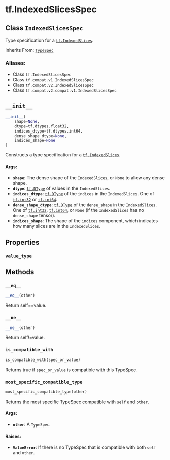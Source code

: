 <div itemscope itemtype="http://developers.google.com/ReferenceObject">
<meta itemprop="name" content="tf.IndexedSlicesSpec" />
<meta itemprop="path" content="Stable" />
<meta itemprop="property" content="value_type"/>
<meta itemprop="property" content="__eq__"/>
<meta itemprop="property" content="__init__"/>
<meta itemprop="property" content="__ne__"/>
<meta itemprop="property" content="is_compatible_with"/>
<meta itemprop="property" content="most_specific_compatible_type"/>
</div>

# tf.IndexedSlicesSpec

## Class `IndexedSlicesSpec`

Type specification for a <a href="../tf/IndexedSlices.md"><code>tf.IndexedSlices</code></a>.

Inherits From: [`TypeSpec`](../tf/TypeSpec.md)

### Aliases:

* Class `tf.IndexedSlicesSpec`
* Class `tf.compat.v1.IndexedSlicesSpec`
* Class `tf.compat.v2.IndexedSlicesSpec`
* Class `tf.compat.v2.compat.v1.IndexedSlicesSpec`

<!-- Placeholder for "Used in" -->


<h2 id="__init__"><code>__init__</code></h2>

``` python
__init__(
    shape=None,
    dtype=tf.dtypes.float32,
    indices_dtype=tf.dtypes.int64,
    dense_shape_dtype=None,
    indices_shape=None
)
```

Constructs a type specification for a <a href="../tf/IndexedSlices.md"><code>tf.IndexedSlices</code></a>.


#### Args:


* <b>`shape`</b>: The dense shape of the `IndexedSlices`, or `None` to allow any
  dense shape.
* <b>`dtype`</b>: <a href="../tf/dtypes/DType.md"><code>tf.DType</code></a> of values in the `IndexedSlices`.
* <b>`indices_dtype`</b>: <a href="../tf/dtypes/DType.md"><code>tf.DType</code></a> of the `indices` in the `IndexedSlices`.  One
  of <a href="../tf.md#int32"><code>tf.int32</code></a> or <a href="../tf.md#int64"><code>tf.int64</code></a>.
* <b>`dense_shape_dtype`</b>: <a href="../tf/dtypes/DType.md"><code>tf.DType</code></a> of the `dense_shape` in the `IndexedSlices`.
  One of <a href="../tf.md#int32"><code>tf.int32</code></a>, <a href="../tf.md#int64"><code>tf.int64</code></a>, or `None` (if the `IndexedSlices` has
  no `dense_shape` tensor).
* <b>`indices_shape`</b>: The shape of the `indices` component, which indicates
  how many slices are in the `IndexedSlices`.



## Properties

<h3 id="value_type"><code>value_type</code></h3>






## Methods

<h3 id="__eq__"><code>__eq__</code></h3>

``` python
__eq__(other)
```

Return self==value.


<h3 id="__ne__"><code>__ne__</code></h3>

``` python
__ne__(other)
```

Return self!=value.


<h3 id="is_compatible_with"><code>is_compatible_with</code></h3>

``` python
is_compatible_with(spec_or_value)
```

Returns true if `spec_or_value` is compatible with this TypeSpec.


<h3 id="most_specific_compatible_type"><code>most_specific_compatible_type</code></h3>

``` python
most_specific_compatible_type(other)
```

Returns the most specific TypeSpec compatible with `self` and `other`.


#### Args:


* <b>`other`</b>: A `TypeSpec`.


#### Raises:


* <b>`ValueError`</b>: If there is no TypeSpec that is compatible with both `self`
  and `other`.



